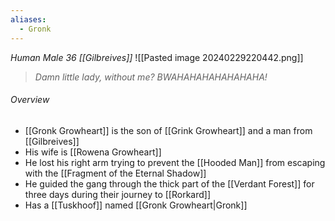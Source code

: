 ```yaml
---
aliases:
  - Gronk
---
```

*Human Male 36 [[Gilbreives]]*
![[Pasted image 20240229220442.png]]
> *Damn little lady, without me? BWAHAHAHAHAHAHAHA!*
###### Overview
- [[Gronk Growheart]] is the son of [[Grink Growheart]] and a man from [[Gilbreives]]
- His wife is [[Rowena Growheart]]
- He lost his right arm trying to prevent the [[Hooded Man]] from escaping with the [[Fragment of the Eternal Shadow]]
- He guided the gang through the thick part of the [[Verdant Forest]] for three days during their journey to [[Rorkard]]
- Has a [[Tuskhoof]] named [[Gronk Growheart|Gronk]]